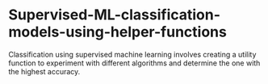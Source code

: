 # Supervised-ML-classification-models-using-helper-functions
Classification using supervised machine learning involves creating a utility function to experiment with different algorithms and determine the one with the highest accuracy.
